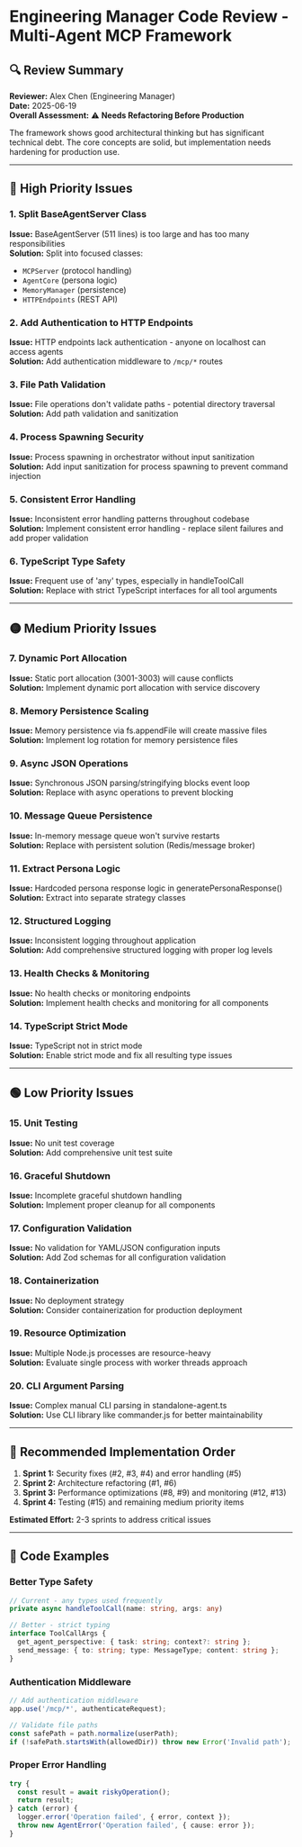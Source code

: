 # Engineering Manager Code Review - Multi-Agent MCP Framework

## 🔍 Review Summary
**Reviewer:** Alex Chen (Engineering Manager)  
**Date:** 2025-06-19  
**Overall Assessment:** ⚠️ **Needs Refactoring Before Production**

The framework shows good architectural thinking but has significant technical debt. The core concepts are solid, but implementation needs hardening for production use.

---

## 🔴 High Priority Issues

### 1. Split BaseAgentServer Class
**Issue:** BaseAgentServer (511 lines) is too large and has too many responsibilities  
**Solution:** Split into focused classes:
- `MCPServer` (protocol handling)
- `AgentCore` (persona logic) 
- `MemoryManager` (persistence)
- `HTTPEndpoints` (REST API)

### 2. Add Authentication to HTTP Endpoints
**Issue:** HTTP endpoints lack authentication - anyone on localhost can access agents  
**Solution:** Add authentication middleware to `/mcp/*` routes

### 3. File Path Validation
**Issue:** File operations don't validate paths - potential directory traversal  
**Solution:** Add path validation and sanitization

### 4. Process Spawning Security
**Issue:** Process spawning in orchestrator without input sanitization  
**Solution:** Add input sanitization for process spawning to prevent command injection

### 5. Consistent Error Handling
**Issue:** Inconsistent error handling patterns throughout codebase  
**Solution:** Implement consistent error handling - replace silent failures and add proper validation

### 6. TypeScript Type Safety
**Issue:** Frequent use of 'any' types, especially in handleToolCall  
**Solution:** Replace with strict TypeScript interfaces for all tool arguments

---

## 🟡 Medium Priority Issues

### 7. Dynamic Port Allocation  
**Issue:** Static port allocation (3001-3003) will cause conflicts  
**Solution:** Implement dynamic port allocation with service discovery

### 8. Memory Persistence Scaling
**Issue:** Memory persistence via fs.appendFile will create massive files  
**Solution:** Implement log rotation for memory persistence files

### 9. Async JSON Operations
**Issue:** Synchronous JSON parsing/stringifying blocks event loop  
**Solution:** Replace with async operations to prevent blocking

### 10. Message Queue Persistence
**Issue:** In-memory message queue won't survive restarts  
**Solution:** Replace with persistent solution (Redis/message broker)

### 11. Extract Persona Logic
**Issue:** Hardcoded persona response logic in generatePersonaResponse()  
**Solution:** Extract into separate strategy classes

### 12. Structured Logging
**Issue:** Inconsistent logging throughout application  
**Solution:** Add comprehensive structured logging with proper log levels

### 13. Health Checks & Monitoring
**Issue:** No health checks or monitoring endpoints  
**Solution:** Implement health checks and monitoring for all components

### 14. TypeScript Strict Mode
**Issue:** TypeScript not in strict mode  
**Solution:** Enable strict mode and fix all resulting type issues

---

## 🟢 Low Priority Issues

### 15. Unit Testing
**Issue:** No unit test coverage  
**Solution:** Add comprehensive unit test suite

### 16. Graceful Shutdown
**Issue:** Incomplete graceful shutdown handling  
**Solution:** Implement proper cleanup for all components

### 17. Configuration Validation
**Issue:** No validation for YAML/JSON configuration inputs  
**Solution:** Add Zod schemas for all configuration validation  

### 18. Containerization
**Issue:** No deployment strategy  
**Solution:** Consider containerization for production deployment

### 19. Resource Optimization
**Issue:** Multiple Node.js processes are resource-heavy  
**Solution:** Evaluate single process with worker threads approach

### 20. CLI Argument Parsing
**Issue:** Complex manual CLI parsing in standalone-agent.ts  
**Solution:** Use CLI library like commander.js for better maintainability

---

## 🎯 Recommended Implementation Order

1. **Sprint 1:** Security fixes (#2, #3, #4) and error handling (#5)
2. **Sprint 2:** Architecture refactoring (#1, #6) 
3. **Sprint 3:** Performance optimizations (#8, #9) and monitoring (#12, #13)
4. **Sprint 4:** Testing (#15) and remaining medium priority items

**Estimated Effort:** 2-3 sprints to address critical issues

---

## 📝 Code Examples

### Better Type Safety
```typescript
// Current - any types used frequently
private async handleToolCall(name: string, args: any)

// Better - strict typing
interface ToolCallArgs {
  get_agent_perspective: { task: string; context?: string };
  send_message: { to: string; type: MessageType; content: string };
}
```

### Authentication Middleware
```typescript
// Add authentication middleware
app.use('/mcp/*', authenticateRequest);

// Validate file paths
const safePath = path.normalize(userPath);
if (!safePath.startsWith(allowedDir)) throw new Error('Invalid path');
```

### Proper Error Handling
```typescript
try {
  const result = await riskyOperation();
  return result;
} catch (error) {
  logger.error('Operation failed', { error, context });
  throw new AgentError('Operation failed', { cause: error });
}
```